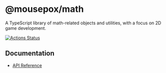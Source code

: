 # @mousepox/math

A TypeScript library of math-related objects and utilities, with a focus on 2D game development.

[![Actions Status](https://github.com/geoffb/mousepox-math/workflows/NodeCI/badge.svg)](https://github.com/geoffb/mousepox-math/actions)

## Documentation

* [API Reference](https://geoffb.github.io/mousepox-math/)
